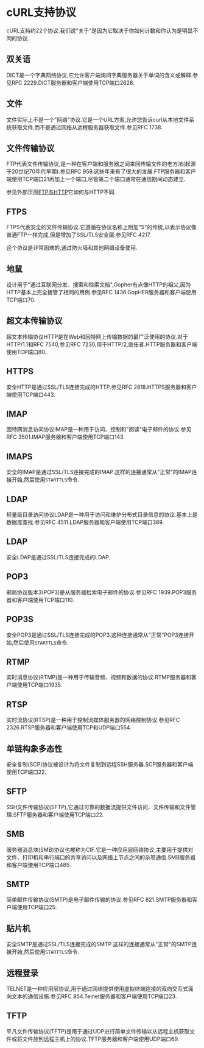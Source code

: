 
# cURL支持协议

cURL支持约22个协议.我们说"关于"是因为它取决于你如何计数和你认为是明显不同的协议.

## 双关语

DICT是一个字典网络协议,它允许客户端询问字典服务器关于单词的含义或解释.参见RFC 2229.DICT服务器和客户端使用TCP端口2628.

## 文件

文件实际上不是一个"网络"协议.它是一个URL方案,允许您告诉curl从本地文件系统获取文件,而不是通过网络从远程服务器获取文件.参见RFC 1738.

## 文件传输协议

FTP代表文件传输协议,是一种在客户端和服务器之间来回传输文件的老方法(起源于20世纪70年代早期).参见RFC 959.这些年来有了很大的发展.FTP服务器和客户端使用TCP端口21再加上一个端口,尽管第二个端口通常在通信期间动态建立.

参见外部页面[FTP与HTTP](https://daniel.haxx.se/docs/ftp-vs-http.html)它如何与HTTP不同.

## FTPS

FTPS代表安全的文件传输协议.它遵循在协议名称上附加"S"的传统,以表示协议像普通FTP一样完成,但是增加了SSL/TLS安全层.参见RFC 4217.

这个协议是非常困难的,通过防火墙和其他网络设备使用.

## 地鼠

设计用于"通过互联网分发、搜索和检索文档",Gopher有点像HTTP的祖父,因为HTTP基本上完全接管了相同的用例.参见RFC 1436.GopHER服务器和客户端使用TCP端口70.

## 超文本传输协议

超文本传输协议HTTP是在Web和因特网上传输数据的最广泛使用的协议.对于HTTP/1.1和RFC 7540,参见RFC 7230,用于HTTP/2,继任者.HTTP服务器和客户端使用TCP端口80.

## HTTPS

安全HTTP是通过SSL/TLS连接完成的HTTP.参见RFC 2818.HTTPS服务器和客户端使用TCP端口443.

## IMAP

因特网消息访问协议IMAP是一种用于访问、控制和"阅读"电子邮件的协议.参见RFC 3501.IMAP服务器和客户端使用TCP端口143.

## IMAPS

安全的IMAP是通过SSL/TLS连接完成的IMAP.这样的连接通常从"正常"的IMAP连接开始,然后使用`STARTTLS`命令.

## LDAP

轻量级目录访问协议LDAP是一种用于访问和维护分布式目录信息的协议.基本上是数据库查找.参见RFC 4511.LDAP服务器和客户端使用TCP端口389.

## LDAP

安全LDAP是通过SSL/TLS连接完成的LDAP.

## POP3

邮局协议版本3(POP3)是从服务器检索电子邮件的协议.参见RFC 1939.POP3服务器和客户端使用TCP端口110.

## POP3S

安全POP3是通过SSL/TLS连接完成的POP3.这种连接通常从"正常"POP3连接开始,然后使用`STARTTLS`命令.

## RTMP

实时消息协议(RTMP)是一种用于传输音频、视频和数据的协议.RTMP服务器和客户端使用TCP端口1935.

## RTSP

实时流协议(RTSP)是一种用于控制流媒体服务器的网络控制协议.参见RFC 2326.RTSP服务器和客户端使用TCP和UDP端口554.

## 单链构象多态性

安全复制(SCP)协议被设计为将文件复制到远程SSH服务器.SCP服务器和客户端使用TCP端口22.

## SFTP

SSH文件传输协议(SFTP),它通过可靠的数据流提供文件访问、文件传输和文件管理.SFTP服务器和客户端使用TCP端口22.

## SMB

服务器消息块(SMB)协议也被称为CIF.它是一种应用层网络协议,主要用于提供对文件、打印机和串行端口的共享访问以及网络上节点之间的杂项通信.SMB服务器和客户端使用TCP端口485.

## SMTP

简单邮件传输协议(SMTP)是电子邮件传输的协议.参见RFC 821.SMTP服务器和客户端使用TCP端口25.

## 贴片机

安全SMTP是通过SSL/TLS连接完成的SMTP.这样的连接通常从"正常"的SMTP连接开始,然后使用`STARTTLS`命令.

## 远程登录

TELNET是一种应用层协议,用于通过网络提供使用虚拟终端连接的双向交互式面向文本的通信设施.参见RFC 854.Telnet服务器和客户端使用TCP端口23.

## TFTP

平凡文件传输协议(TFTP)是用于通过UDP进行简单文件传输以从远程主机获取文件或将文件放到远程主机上的协议.TFTP服务器和客户端使用UDP端口69.
